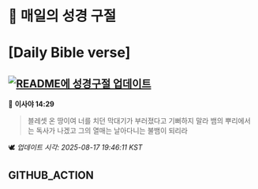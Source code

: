 # 🙏 매일의 성경 구절
# [Daily Bible verse]
## [![README에 성경구절 업데이트](https://github.com/DONGSUKA/first_test/actions/workflows/update-readme-bible.yml/badge.svg)](https://github.com/DONGSUKA/first_test/actions/workflows/update-readme-bible.yml)
<!-- START_BIBLE_VERSE -->
📖 **이사야 14:29**
> 블레셋 온 땅이여 너를 치던 막대기가 부러졌다고 기뻐하지 말라 뱀의 뿌리에서는 독사가 나겠고 그의 열매는 날아다니는 불뱀이 되리라

🕊️ _업데이트 시각: 2025-08-17 19:46:11 KST_
  <!-- END_BIBLE_VERSE -->
## GITHUB_ACTION
